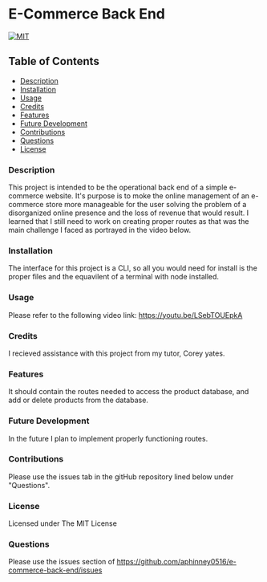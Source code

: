 # E-Commerce Back End
[![MIT](https://img.shields.io/badge/license-MIT-blue)](https://opensource.org/licenses/MIT)

## Table of Contents
- [Description](#description)
- [Installation](#installation)
- [Usage](#usage)
- [Credits](#credits)
- [Features](#features)
- [Future Development](#futureDev)
- [Contributions](#contributions)
- [Questions](#questions)
- [License](#license)

### Description
This project is intended to be the operational back end of a simple e-commerce website. It's purpose is to moke the online management of an e-commerce store more manageable for the user solving the problem of a disorganized online presence and the loss of revenue that would result. I learned that I still need to work on creating proper routes as that was the main challenge I faced as portrayed in the video below.

### Installation
The interface for this project is a CLI, so all you would need for install is the proper files and the equavilent of a terminal with node installed.

### Usage
Please refer to the following video link:
https://youtu.be/LSebTOUEpkA

### Credits
I recieved assistance with this project from my tutor, Corey yates.

### Features
It should contain the routes needed to access the product database, and add or delete products from the database.

### Future Development
In the future I plan to implement properly functioning routes.

### Contributions
Please use the issues tab in the gitHub repository lined below under "Questions".

### License
Licensed under The MIT License

### Questions
Please use the issues section of https://github.com/aphinney0516/e-commerce-back-end/issues


